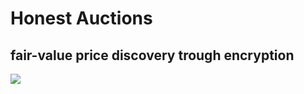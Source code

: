 # Honest Auctions
## fair-value price discovery trough encryption


![](https://pbs.twimg.com/media/GHoZZbPXMAAFciA?format=jpg&name=medium)
